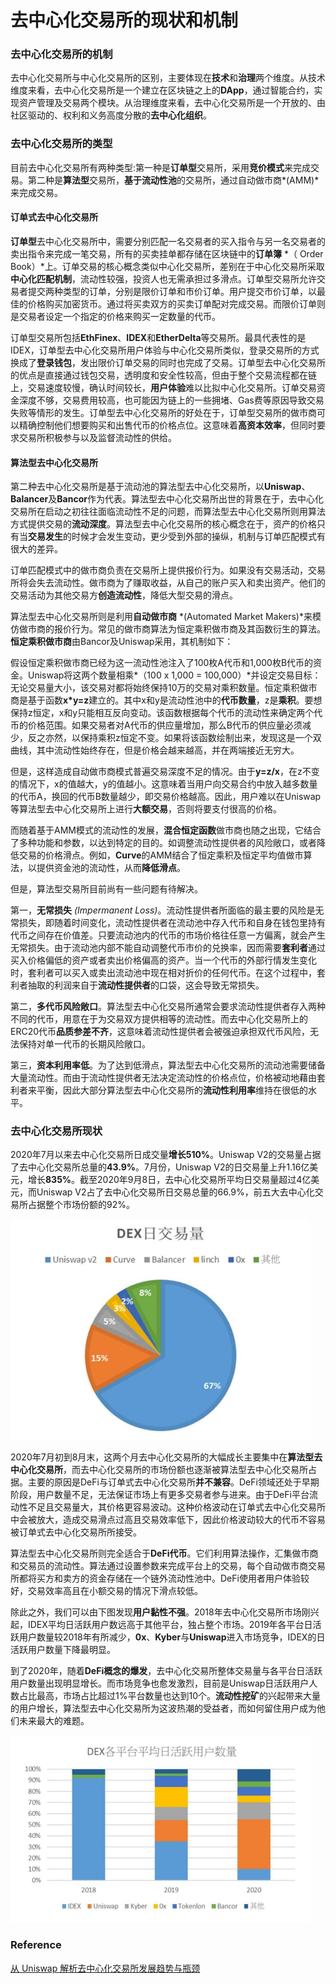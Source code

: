 # 去中心化交易所的现状和机制

### 去中心化交易所的机制

去中心化交易所与中心化交易所的区别，主要体现在**技术**和**治理**两个维度。从技术维度来看，去中心化交易所是一个建立在区块链之上的**DApp**，通过智能合约，实现资产管理及交易两个模块。从治理维度来看，去中心化交易所是一个开放的、由社区驱动的、权利和义务高度分散的**去中心化组织**。

### 去中心化交易所的类型

目前去中心化交易所有两种类型:第一种是**订单型**交易所，采用**竞价模式**来完成交易。第二种是**算法型**交易所，**基于流动性池**的交易所，通过自动做市商*(AMM)*来完成交易。

#### 订单式去中心化交易所

**订单型**去中心化交易所中，需要分别匹配一名交易者的买入指令与另一名交易者的卖出指令来完成一笔交易，所有的买卖挂单都存储在区块链中的**订单簿** *（ Order Book）*上。订单交易的核心概念类似中心化交易所，差别在于中心化交易所采取**中心化匹配机制**，流动性较强，投资人也无需承担过多滑点。订单型交易所允许交易者提交两种类型的订单，分别是限价订单和市价订单。用户提交市价订单，以最佳的价格购买加密货币。通过将买卖双方的买卖订单配对完成交易。而限价订单则是交易者设定一个指定的价格来购买一定数量的代币。

订单型交易所包括**EthFinex**、**IDEX**和**EtherDelta**等交易所。最具代表性的是IDEX，订单型去中心化交易所用户体验与中心化交易所类似，登录交易所的方式换成了**登录钱包**，发出限价订单交易的同时也完成了交易。订单型去中心化交易所的优点是直接通过钱包交易，透明度和安全性较高，但由于整个交易流程都在链上，交易速度较慢，确认时间较长，**用户体验**难以比拟中心化交易所。订单交易资金深度不够，交易费用较高，也可能因为链上的一些拥堵、Gas费等原因导致交易失败等情形的发生。订单型去中心化交易所的好处在于，订单型交易所的做市商可以精确控制他们想要购买和出售代币的价格点位。这意味着**高资本效率**，但同时要求交易所积极参与以及监督流动性的供给。

#### 算法型去中心化交易所

第二种去中心化交易所是基于流动池的算法型去中心化交易所，以**Uniswap**、**Balancer**及**Bancor**作为代表。算法型去中心化交易所出世的背景在于，去中心化交易所在启动之初往往面临流动性不足的问题，而算法型去中心化交易所则用算法方式提供交易的**流动深度**。算法型去中心化交易所的核心概念在于，资产的价格只有当**交易发生**的时候才会发生变动，更少受到外部的操纵，机制与订单匹配模式有很大的差异。

订单匹配模式中的做市商负责在交易所上提供报价行为。如果没有交易活动，交易所将会失去流动性。做市商为了赚取收益，从自己的账户买入和卖出资产。他们的交易活动为其他交易方**创造流动性**，降低大型交易的滑点。

算法型去中心化交易所则是利用**自动做市商** *(Automated Market Makers)*来模仿做市商的报价行为。常见的做市商算法为恒定乘积做市商及其函数衍生的算法。**恒定乘积做市商**由Bancor及Uniswap采用，其机制如下：

假设恒定乘积做市商已经为这一流动性池注入了100枚A代币和1,000枚B代币的资金。Uniswap将这两个数量相乘*（100 x 1,000 = 100,000）*并设定交易目标：无论交易量大小，该交易对都将始终保持10万的交易对乘积数量。恒定乘积做市商是基于函数**x\*y=z**建立的。其中x和y是流动性池中的**代币数量**，z是**乘积**。要想保持z恒定，x和y只能相互反向变动。该函数根据每个代币的流动性来确定两个代币的价格范围。如果交易者对A代币的供应量增加，那么B代币的供应量必须减少，反之亦然，以保持乘积z恒定不变。如果将该函数绘制出来，发现这是一个双曲线，其中流动性始终存在，但是价格会越来越高，并在两端接近无穷大。

但是，这样造成自动做市商模式普遍交易深度不足的情况。由于**y=z/x**，在z不变的情况下，x的值越大，y的值越小。这意味着当用户向交易合约中放入越多数量的代币A，换回的代币B数量越少，即交易价格越高。因此，用户难以在Uniswap等算法型去中心化交易所上进行**大额交易**，否则将要支付很高的价格。

而随着基于AMM模式的流动性的发展，**混合恒定函数**做市商也随之出现，它结合了多种功能和参数，以达到特定的目的。如调整流动性提供者的风险敞口，或者降低交易的价格滑点。例如，**Curve**的AMM结合了恒定乘积及恒定平均值做市算法，以提供资金池的流动性，从而**降低滑点**。

但是，算法型交易所目前尚有一些问题有待解决。

第一，**无常损失** *(Impermanent Loss)*。流动性提供者所面临的最主要的风险是无常损失，即随着时间变化，流动性提供者在流动池中存入代币和自身在钱包里持有代币之间存在价值差。只要流动池内的代币的市场价格往任意一方偏离，就会产生无常损失。由于流动池内部不能自动调整代币市价的兑换率，因而需要**套利者**通过买入价格偏低的资产或者卖出价格偏高的资产。当一个代币的外部行情发生变化时，套利者可以买入或卖出流动池中现在相对折价的任何代币。在这个过程中，套利者抽取的利润来自于**流动性提供者**的口袋，这会导致无常损失。

第二，**多代币风险敞口**。算法型去中心化交易所通常会要求流动性提供者存入两种不同的代币，用意在于为交易双方提供相等的流动性。而去中心化交易所上的ERC20代币**品质参差不齐**，这意味着流动性提供者会被强迫承担双代币风险，无法保持对单一代币的长期风险敞口。

第三，**资本利用率低**。为了达到低滑点，算法型去中心化交易所的流动池需要储备大量流动性。而由于流动性提供者无法决定流动性的价格点位，价格被动地藉由套利者来平衡，因此大部分算法型去中心化交易所的**流动性利用率**维持在很低的水平。

### 去中心化交易所现状

2020年7月以来去中心化交易所日成交量**增长510%**。Uniswap V2的交易量占据了去中心化交易所总量的**43.9%**。7月份，Uniswap V2的日交易量上升1.16亿美元，增长**835%**。截至2020年9月8日，去中心化交易所平均日交易量超过4亿美元，而Uniswap V2占了去中心化交易所日交易总量的66.9%，前五大去中心化交易所占据整个市场份额的92%。

<img src="./image/2020DexDistribution.jpg" style="zoom:50%;" />

2020年7月初到8月末，这两个月去中心化交易所的大幅成长主要集中在**算法型去中心化交易所**，而去中心化交易所的市场份额也逐渐被算法型去中心化交易所占据。主要的原因是DeFi与订单式去中心化交易所**并不兼容**。DeFi领域还处于早期阶段，用户数量不足，无法保证市场上有更多交易者参与进来。由于DeFi平台流动性不足且交易量大，其价格更容易波动。这种价格波动在订单式去中心化交易所中会被放大，造成交易滑点过高且交易效率低下，因此价格波动较大的代币不容易被订单式去中心化交易所所接受。

算法型去中心化交易所则完全适合于**DeFi代币**。它们利用算法操作，汇集做市商和交易员的流动性。算法通过设置参数来完成平台上的交易，每个自动做市商交易所都将买方和卖方的资金存储在一个链外流动性池中。DeFi使用者用户体验较好，交易效率高且在小额交易的情况下滑点较低。

除此之外，我们可以由下图发现**用户黏性不强**。2018年去中心化交易所市场刚兴起，IDEX平均日活跃用户数远高于其他平台，独占整个市场。2019年各平台日活跃用户数量较2018年有所减少，**0x**、**Kyber**与**Uniswap**进入市场竞争，IDEX的日活跃用户数量下降最明显。

到了2020年，随着**DeFi概念的爆发**，去中心化交易所整体交易量与各平台日活跃用户数量出现明显增长。而市场竞争也愈发激烈，目前是Uniswap日活跃用户人数占比最高，市场占比超过1%平台数量也达到10个。**流动性挖矿**的兴起带来大量的用户增长，算法型去中心化交易所为这波热潮的受益者，而如何留住用户成为他们未来最大的难题。

<img src="./image/Dex日活.jpg" alt="Dex日活" style="zoom:50%;" />

### Reference

[从 Uniswap 解析去中心化交易所发展趋势与瓶颈](https://www.chainnews.com/articles/882614298280.htm)